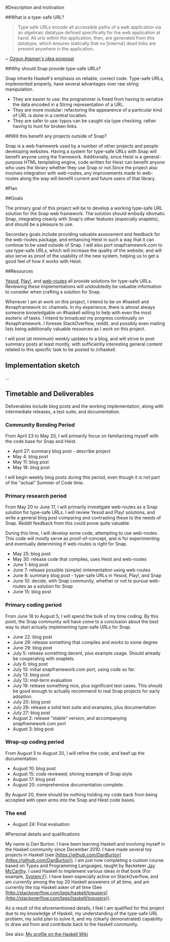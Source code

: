 #Description and motivation 

##What is a type-safe URL?

> Type safe URLs encode all accessible paths of a web application
> via an algebraic datatype
> defined specifically for the web application at hand.
> All urls within the application, then, are generated from this datatype,
> which ensures statically that no [internal] dead links
> are present anywhere in the application.

~ [Ozgun Ataman's idea proposal](http://hackage.haskell.org/trac/summer-of-code/ticket/1621)

##Why should Snap provide type-safe URLs?

Snap inherits Haskell's emphasis on reliable, correct code.
Type-safe URLs, implemented properly, have several advantages over
raw string manipulation.

* They are easier to use: the programmer is freed from having to
serialize the data encoded in a String representation of a URL.
* They are more modular: refactoring the appearence of a particular kind of URL
is done in a central location.
* They are safer to use: typos can be caught via type checking,
rather having to hunt for broken links.

##Will this benefit any projects outside of Snap?

Snap is a web framework used by a number of other projects
and people developing websites.
Having a system for type-safe URLs with Snap will benefit anyone using the framework.
Additionally, since Heist is a general-purpose HTML templating engine,
code written for Heist can benefit anyone who uses the library
whether they use Snap or not.Since the project also involves integration with web-routes, any improvements made to web-routes along the way will benefit current and future users of that library.


#Plan

##Goals

The primary goal of this project will be to
develop a working type-safe URL solution for the Snap web framework.
The solution should embody idiomatic Snap,
integrating cleanly with Snap's other features (especially snaplets),
and should be a pleasure to use.

Secondary goals include
providing valuable assessment and feedback for the web-routes package,
and enhancing Heist in such a way that it can continue to be used outside of Snap.
I will also port snapframework.com to use type-safe URLs,
which will increase the quality of the website,
and will also serve as proof of the usability of the new system,
helping us to get a good feel of how it works with Heist.


##Resources 

[Yesod](http://www.yesodweb.com/),
[Play!](http://www.playframework.org/),
and [web-routes](http://hackage.haskell.org/package/web-routes)
all provide solutions for type-safe URLs.
Reviewing these implementations will undoubtedly be valuable information
to consider when crafting a solution for Snap.

Whenever I am at work on this project,
I intend to be on #haskell and #snapframework irc channels.
In my experience, there is almost always someone knowledgable on #haskell
willing to help with even the most esoteric of tasks.
I intend to broadcast my progress continually on #snapframework.
I foresee StackOverflow, reddit, and possibly even mailing lists
being additionally valuable resources as I work on this project.

I will post (at minimum) weekly updates to a blog,
and will strive to post summary posts at least montly,
with sufficiently interesting general content
related to this specific task
to be posted to /r/haskell.


## Implementation sketch

...

## Timetable and Deliverables

Deliverables include blog posts and the working implementation,
along with intermediate releases, a test suite, and documentation.


### Community Bonding Period

From April 23 to May 20,
I will primarily focus on familiarizing myself
with the code base for Snap and Heist.

* April 27: summary blog post - describe project
* May 4: blog post
* May 11: blog post
* May 18: blog post

I will begin weekly blog posts during this period,
even though it is not part of the "actual"
Summer of Code time.

### Primary research period

From May 20 to June 17,
I will primarily investigate web-routes
as a Snap solution for type-safe URLs.
I will review Yesod and Play! solutions,
and write a general blog post comparing and contrasting
these to the needs of Snap.
Reddit feedback from this could prove quite valuable.

During this time, I will develop some code,
attempting to use web-routes.
This code will mostly serve as proof-of-concept,
and is for experimenting and eventually determining
if web-routes is right for Snap.

* May 25: blog post
* May 30: release code that compiles, uses Heist and web-routes
* June 1: blog post
* June 7: release possible (simple) imlementation using web-routes
* June 8: summary blog post - type-safe URLs in Yesod, Play!, and Snap
* June 10: decide, with Snap community,
whether or not to pursue web-routes as a solution for Snap
* June 15: blog post

### Primary coding period

From June 18 to August 5,
I will spend the bulk of my time coding.
By this point, the Snap community will have come to a conclusion
about the best way to start actually implementing type-safe URLs for Snap.

* June 22: blog post
* June 28: release something that compiles and works to some degree
* June 29: blog post
* July 5: release something decent, plus example usage.
Should already be cooperating with snaplets.
* July 6: blog post
* July 10: initial snapframework.com port, using code so far.
* July 13: blog post
* July 13: mid-term evaluation
* July 19: release something nice, plus significant test cases.
This should be good enough to actually recommend to real Snap projects for
early adoption.
* July 20: blog post
* July 26: release a solid test suite and examples, plus documentation
* July 27: blog post
* August 2: release "stable" version, and accompanying snapframework.com port
* August 3: blog post


### Wrap-up coding period

From August 5 to August 20,
I will refine the code,
and beef up the documentation.

* August 10: blog post
* August 15: code reviewed; shining example of Snap style
* August 17: blog post
* August 20: comprehensive documentation complete.

By August 20, there should be nothing holding my code back
from being accepted with open arms into the Snap and Heist
code bases.

### The end

* August 24: Final evaluation

#Personal details and qualifications

My name is Dan Burton.
I have been learning Haskell
and involving myself in the Haskell community
since December 2010.
I have made several toy projects in Haskell
(see [https://github.com/DanBurton](https://github.com/DanBurton)).
I am just now completing a custom course
based on Types and Programming Languages,
taught by Racketeer [Jay McCarthy](http://faculty.cs.byu.edu/~jay/home/).
I used Haskell to implement various ideas in that book
(For example, [System F](https://github.com/DanBurton/Blog/blob/master/Literate%20Haskell/SystemF.lhs)).
I have been especially active on StackOverflow,
and am currently among the top 20 Haskell answerers of all time,
and am currently the top Haskell asker of all time
(See [http://stackoverflow.com/tags/haskell/topusers](http://stackoverflow.com/tags/haskell/topusers)).

As a result of the aforementioned details,
I feel I am qualified for this project due to my knowledge of Haskell,
my understanding of the type-safe URL problem,
my solid plan to solve it,
and my (clearly demonstrated) capability to
draw aid from and contribute back to the Haskell community.

See also: [My profile on the Haskell Wiki](http://www.haskell.org/haskellwiki/User:Drb226)
